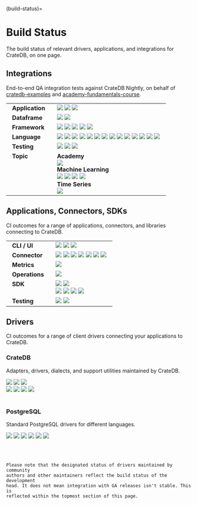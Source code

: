 (build-status)=

# Build Status

The build status of relevant drivers, applications, and integrations
for CrateDB, on one page.

<style>
table td, table td * {
  vertical-align: top;
}
th, td {
  padding-right: 1em;
  padding-left: 1em;
}
/*
In `crate-docs-theme`, `src/crate/theme/rtd/crate/static/css/custom.css`
defines a style we don't want to apply here, specifically on `connect/index`.
*/
.wrapper-content-right .section img {
  margin-bottom: unset !important;
}
</style>


## Integrations

End-to-end QA integration tests against CrateDB Nightly,
on behalf of [cratedb-examples] and [academy-fundamentals-course].

<table>
<tbody>

<tr>
<td>
<b>Application</b>
</td>
<td>
<a href="https://github.com/crate/cratedb-examples/actions/workflows/application-apache-superset.yml">
    <img src="https://img.shields.io/github/actions/workflow/status/crate/cratedb-examples/application-apache-superset.yml?branch=main&label=Apache Superset" loading="lazy"></a>
<a href="https://github.com/crate/cratedb-examples/actions/workflows/application-cratedb-toolkit.yml">
    <img src="https://img.shields.io/github/actions/workflow/status/crate/cratedb-examples/application-cratedb-toolkit.yml?branch=main&label=CrateDB Toolkit" loading="lazy"></a>
<a href="https://github.com/crate/cratedb-examples/actions/workflows/application-metabase.yml">
    <img src="https://img.shields.io/github/actions/workflow/status/crate/cratedb-examples/application-metabase.yml?branch=main&label=Metabase" loading="lazy"></a>
</td>
</tr>

<tr>
<td>
<b>Dataframe</b>
</td>
<td>
<a href="https://github.com/crate/cratedb-examples/actions/workflows/dataframe-dask.yml">
    <img src="https://img.shields.io/github/actions/workflow/status/crate/cratedb-examples/dataframe-dask.yml?branch=main&label=Dask" loading="lazy"></a>
<a href="https://github.com/crate/cratedb-examples/actions/workflows/dataframe-pandas.yml">
    <img src="https://img.shields.io/github/actions/workflow/status/crate/cratedb-examples/dataframe-pandas.yml?branch=main&label=pandas" loading="lazy"></a>
</td>
</tr>

<tr>
<td>
<b>Framework</b>
</td>
<td>
<a href="https://github.com/crate/cratedb-examples/actions/workflows/framework-flink-kafka-java.yml">
    <img src="https://img.shields.io/github/actions/workflow/status/crate/cratedb-examples/framework-flink-kafka-java.yml?branch=main&label=Apache Kafka, Apache Flink" loading="lazy"></a>
<a href="https://github.com/crate/cratedb-examples/actions/workflows/framework-dbt.yml">
    <img src="https://img.shields.io/github/actions/workflow/status/crate/cratedb-examples/framework-dbt.yml?branch=main&label=dbt" loading="lazy"></a>
<a href="https://github.com/crate/cratedb-examples/actions/workflows/framework-gradio.yml">
    <img src="https://img.shields.io/github/actions/workflow/status/crate/cratedb-examples/framework-gradio.yml?branch=main&label=Gradio" loading="lazy"></a>
<a href="https://github.com/crate/cratedb-examples/actions/workflows/framework-mcp.yml">
    <img src="https://img.shields.io/github/actions/workflow/status/crate/cratedb-examples/framework-mcp.yml?branch=main&label=MCP" loading="lazy"></a>
<a href="https://github.com/crate/cratedb-examples/actions/workflows/framework-streamlit.yml">
    <img src="https://img.shields.io/github/actions/workflow/status/crate/cratedb-examples/framework-streamlit.yml?branch=main&label=Streamlit" loading="lazy"></a>
</td>
</tr>

<tr>
<td>
<b>Language</b>
</td>
<td>
<a href="https://github.com/crate/cratedb-examples/actions/workflows/lang-csharp-npgsql.yml">
      <img src="https://img.shields.io/github/actions/workflow/status/crate/cratedb-examples/lang-csharp-npgsql.yml?branch=main&label=C%23 Npgsql" loading="lazy"></a>
<a href="https://github.com/crate/cratedb-examples/actions/workflows/lang-csharp-efcore.yml">
      <img src="https://img.shields.io/github/actions/workflow/status/crate/cratedb-examples/lang-csharp-efcore.yml?branch=main&label=C%23 EF Core" loading="lazy"></a>
<a href="https://github.com/crate/cratedb-examples/actions/workflows/lang-elixir-postgrex.yml">
      <img src="https://img.shields.io/github/actions/workflow/status/crate/cratedb-examples/lang-elixir-postgrex.yml?branch=main&label=Elixir Postgrex" loading="lazy"></a>
<a href="https://github.com/crate/cratedb-examples/actions/workflows/lang-go-pgx.yml">
      <img src="https://img.shields.io/github/actions/workflow/status/crate/cratedb-examples/lang-go-pgx.yml?branch=main&label=Go pgx" loading="lazy"></a>
<a href="https://github.com/crate/cratedb-examples/actions/workflows/lang-java-maven.yml">
      <img src="https://img.shields.io/github/actions/workflow/status/crate/cratedb-examples/lang-java-maven.yml?branch=main&label=Java JDBC" loading="lazy"></a>
<a href="https://github.com/crate/cratedb-examples/actions/workflows/lang-java-jooq.yml">
      <img src="https://img.shields.io/github/actions/workflow/status/crate/cratedb-examples/lang-java-jooq.yml?branch=main&label=Java jOOQ" loading="lazy"></a>
<a href="https://github.com/crate/cratedb-examples/actions/workflows/lang-php-amphp.yml">
      <img src="https://img.shields.io/github/actions/workflow/status/crate/cratedb-examples/lang-php-amphp.yml?branch=main&label=PHP AMPHP" loading="lazy"></a>
<a href="https://github.com/crate/cratedb-examples/actions/workflows/lang-php-pdo.yml">
      <img src="https://img.shields.io/github/actions/workflow/status/crate/cratedb-examples/lang-php-pdo.yml?branch=main&label=PHP PDO" loading="lazy"></a>
<a href="https://github.com/crate/cratedb-examples/actions/workflows/lang-python-dbapi.yml">
      <img src="https://img.shields.io/github/actions/workflow/status/crate/cratedb-examples/lang-python-dbapi.yml?branch=main&label=Python DB API" loading="lazy"></a>
<a href="https://github.com/crate/cratedb-examples/actions/workflows/lang-python-sqlalchemy.yml">
      <img src="https://img.shields.io/github/actions/workflow/status/crate/cratedb-examples/lang-python-sqlalchemy.yml?branch=main&label=Python SQLAlchemy" loading="lazy"></a>
<a href="https://github.com/crate/cratedb-examples/actions/workflows/lang-python-turbodbc.yml">
      <img src="https://img.shields.io/github/actions/workflow/status/crate/cratedb-examples/lang-python-turbodbc.yml?branch=main&label=Python turbodbc" loading="lazy"></a>
<a href="https://github.com/crate/cratedb-examples/actions/workflows/lang-r.yml">
      <img src="https://img.shields.io/github/actions/workflow/status/crate/cratedb-examples/lang-r.yml?branch=main&label=R" loading="lazy"></a>
<a href="https://github.com/crate/cratedb-examples/actions/workflows/lang-ruby.yml">
      <img src="https://img.shields.io/github/actions/workflow/status/crate/cratedb-examples/lang-ruby.yml?branch=main&label=Ruby" loading="lazy"></a>
<a href="https://github.com/crate/cratedb-examples/actions/workflows/lang-rust-postgres.yml">
      <img src="https://img.shields.io/github/actions/workflow/status/crate/cratedb-examples/lang-rust-postgres.yml?branch=main&label=Rust postgres" loading="lazy"></a>
</td>
</tr>

<tr>
<td>
<b>Testing</b>
</td>
<td>
<a href="https://github.com/crate/cratedb-examples/actions/workflows/testing-testcontainers-java.yml">
    <img src="https://img.shields.io/github/actions/workflow/status/crate/cratedb-examples/testing-testcontainers-java.yml?branch=main&label=Testcontainers for Java" loading="lazy"></a>
<a href="https://github.com/crate/cratedb-examples/actions/workflows/testing-testcontainers-python.yml">
    <img src="https://img.shields.io/github/actions/workflow/status/crate/cratedb-examples/testing-testcontainers-python.yml?branch=main&label=Testcontainers for Python" loading="lazy"></a>
<a href="https://github.com/crate/cratedb-examples/actions/workflows/testing-native-python.yml">
    <img src="https://img.shields.io/github/actions/workflow/status/crate/cratedb-examples/testing-native-python.yml?branch=main&label=Native testing for Python" loading="lazy"></a>
</td>
</tr>

<tr>
<td>
<b>Topic</b>
</td>
<td>
<div>
<b>Academy</b>
<br>
<a href="https://github.com/crate/academy-fundamentals-course/actions/workflows/tests.yml">
    <img src="https://img.shields.io/github/actions/workflow/status/crate/academy-fundamentals-course/tests.yml?branch=main&label=Fundamentals Course" loading="lazy"></a>
</div>
<div>
<b>Machine Learning</b>
<br>
<a href="https://github.com/crate/cratedb-examples/actions/workflows/ml-automl.yml">
    <img src="https://img.shields.io/github/actions/workflow/status/crate/cratedb-examples/ml-automl.yml?branch=main&label=AutoML" loading="lazy"></a>
<a href="https://github.com/crate/cratedb-examples/actions/workflows/ml-langchain.yml">
    <img src="https://img.shields.io/github/actions/workflow/status/crate/cratedb-examples/ml-langchain.yml?branch=main&label=LangChain" loading="lazy"></a>
<a href="https://github.com/crate/cratedb-examples/actions/workflows/ml-llamaindex.yml">
    <img src="https://img.shields.io/github/actions/workflow/status/crate/cratedb-examples/ml-llamaindex.yml?branch=main&label=LlamaIndex" loading="lazy"></a>
<a href="https://github.com/crate/cratedb-examples/actions/workflows/ml-mlflow.yml">
    <img src="https://img.shields.io/github/actions/workflow/status/crate/cratedb-examples/ml-mlflow.yml?branch=main&label=MLflow" loading="lazy"></a>
</div>
<div>
<b>Time Series</b>
<br>
<a href="https://github.com/crate/cratedb-examples/actions/workflows/timeseries.yml">
    <img src="https://img.shields.io/github/actions/workflow/status/crate/cratedb-examples/timeseries.yml?branch=main&label=Time%20Series" loading="lazy"></a>
</div>
</td>
</tr>

</tbody>
</table>


## Applications, Connectors, SDKs

CI outcomes for a range of applications, connectors, and libraries connecting
to CrateDB.

<table>
<tbody>

<tr>
<td>
<b>CLI / UI</b>
</td>
<td>
<a href="https://github.com/crate/crate-admin/actions/workflows/main.yml">
    <img src="https://img.shields.io/github/actions/workflow/status/crate/crate-admin/tests.yml?branch=main&label=CrateDB Admin UI" loading="lazy"></a>
<a href="https://github.com/crate/crash/actions/workflows/main.yml">
    <img src="https://img.shields.io/github/actions/workflow/status/crate/crash/main.yml?branch=master&label=Crash CLI" loading="lazy"></a>
<a href="https://github.com/crate/croud/actions/workflows/main.yml">
    <img src="https://img.shields.io/github/actions/workflow/status/crate/croud/main.yml?branch=master&label=Croud CLI" loading="lazy"></a>
</td>
</tr>

<tr>
<td>
<b>Connector</b>
</td>
<td>
<a href="https://github.com/crate/cratedb-airflow-tutorial/actions/workflows/main.yml">
    <img src="https://img.shields.io/github/actions/workflow/status/crate/cratedb-airflow-tutorial/main.yml?branch=main&label=Airflow" loading="lazy"></a>
<a href="https://github.com/crate/dbt-cratedb2/actions/workflows/integration-tests.yml">
    <img src="https://img.shields.io/github/actions/workflow/status/crate/dbt-cratedb2/integration-tests.yml?branch=main&label=dbt" loading="lazy"></a>
<a href="https://github.com/crate/cratedb-estuary">
    <img src="https://img.shields.io/badge/Estuary-passing-success" loading="lazy"></a>
<a href="https://github.com/crate/cratedb-fivetran-destination/actions/workflows/tests.yml">
    <img src="https://img.shields.io/github/actions/workflow/status/crate/cratedb-fivetran-destination/tests.yml?branch=main&label=Fivetran" loading="lazy"></a>
<a href="https://github.com/crate/langchain-cratedb/actions/workflows/ci.yml">
    <img src="https://img.shields.io/github/actions/workflow/status/crate/langchain-cratedb/ci.yml?branch=main&label=LangChain" loading="lazy"></a>
<a href="https://github.com/crate/mlflow-cratedb/actions/workflows/main.yml">
    <img src="https://img.shields.io/github/actions/workflow/status/crate/mlflow-cratedb/main.yml?branch=main&label=MLflow" loading="lazy"></a>
<a href="https://github.com/crate/cratedb-tableau-connector/actions/workflows/main.yml">
    <img src="https://img.shields.io/github/actions/workflow/status/crate/cratedb-tableau-connector/main.yml?branch=main&label=Tableau" loading="lazy"></a>
</td>
</tr>

<tr>
<td>
<b>Metrics</b>
</td>
<td>
<a href="https://github.com/crate/cratedb-prometheus-adapter/actions/workflows/main.yml">
    <img src="https://img.shields.io/github/actions/workflow/status/crate/cratedb-prometheus-adapter/tests.yml?branch=main&label=CrateDB Prometheus Adapter" loading="lazy"></a>
</td>
</tr>

<tr>
<td>
<b>Operations</b>
</td>
<td>
<a href="https://github.com/crate/crate-operator/actions/workflows/main.yml">
    <img src="https://img.shields.io/github/actions/workflow/status/crate/crate-operator/main.yaml?branch=master&label=CrateDB Kubernetes Operator" loading="lazy"></a>
</td>
</tr>

<tr>
<td>
<b>SDK</b>
</td>
<td>
<a href="https://github.com/crate/cratedb-sqlparse/actions/workflows/python.yml">
    <img src="https://img.shields.io/github/actions/workflow/status/crate/cratedb-sqlparse/python.yml?branch=main&label=cratedb-sqlparse (python)" loading="lazy"></a>
<a href="https://github.com/crate/cratedb-sqlparse/actions/workflows/javascript.yml">
    <img src="https://img.shields.io/github/actions/workflow/status/crate/cratedb-sqlparse/javascript.yml?branch=main&label=cratedb-sqlparse (javascript)" loading="lazy"></a>
<br>
<a href="https://github.com/crate/cratedb-toolkit/actions/workflows/main.yml">
    <img src="https://img.shields.io/github/actions/workflow/status/crate/cratedb-toolkit/main.yml?branch=main&label=CrateDB Toolkit" loading="lazy"></a>
<a href="https://github.com/crate/cratedb-toolkit/actions/workflows/dynamodb.yml">
    <img src="https://img.shields.io/github/actions/workflow/status/crate/cratedb-toolkit/dynamodb.yml?branch=main&label=CTK%2BDynamoDB" loading="lazy"></a>
<a href="https://github.com/crate/cratedb-toolkit/actions/workflows/influxdb.yml">
    <img src="https://img.shields.io/github/actions/workflow/status/crate/cratedb-toolkit/influxdb.yml?branch=main&label=CTK%2BInfluxDB" loading="lazy"></a>
<a href="https://github.com/crate/cratedb-toolkit/actions/workflows/mongodb.yml">
    <img src="https://img.shields.io/github/actions/workflow/status/crate/cratedb-toolkit/mongodb.yml?branch=main&label=CTK%2BMongoDB" loading="lazy"></a>
</td>
</tr>

<tr>
<td>
<b>Testing</b>
</td>
<td>
<a href="https://github.com/crate/crate-java-testing/actions/workflows/tests.yml">
    <img src="https://img.shields.io/github/actions/workflow/status/crate/crate-java-testing/tests.yml?branch=master&label=crate-java-testing" loading="lazy"></a>
<a href="https://github.com/crate/pytest-cratedb/actions/workflows/tests.yml">
    <img src="https://img.shields.io/github/actions/workflow/status/crate/pytest-cratedb/tests.yml?branch=main&label=pytest-cratedb" loading="lazy"></a>
</td>
</tr>

</tbody>
</table>


## Drivers

CI outcomes for a range of client drivers connecting your applications to CrateDB.

### CrateDB
Adapters, drivers, dialects, and support utilities maintained by CrateDB.

<a href="https://github.com/crate/crate-python/actions/workflows/nightly.yml">
    <img src="https://img.shields.io/github/actions/workflow/status/crate/crate-python/nightly.yml?branch=main&label=crate-python" loading="lazy"></a>
<a href="https://github.com/crate/sqlalchemy-cratedb/actions/workflows/nightly.yml">
    <img src="https://img.shields.io/github/actions/workflow/status/crate/sqlalchemy-cratedb/nightly.yml?branch=main&label=sqlalchemy-cratedb" loading="lazy"></a>
<a href="https://github.com/crate/micropython-cratedb/actions/workflows/tests.yml">
    <img src="https://img.shields.io/github/actions/workflow/status/crate/micropython-cratedb/tests.yml?branch=main&label=micropython-cratedb" loading="lazy"></a>
<br>
<a href="https://github.com/crate/crate-pdo/actions/workflows/tests.yml">
    <img src="https://img.shields.io/github/actions/workflow/status/crate/crate-pdo/tests.yml?branch=main&label=crate-pdo" loading="lazy"></a>
<a href="https://github.com/crate/crate-dbal/actions/workflows/tests.yml">
    <img src="https://img.shields.io/github/actions/workflow/status/crate/crate-dbal/tests.yml?branch=main&label=crate-dbal" loading="lazy"></a>
<a href="https://github.com/crate/crate_ruby/actions/workflows/tests.yml">
    <img src="https://img.shields.io/github/actions/workflow/status/crate/crate_ruby/tests.yml?branch=main&label=crate_ruby" loading="lazy"></a>
<a href="https://github.com/crate/activerecord-crate-adapter/actions/workflows/tests.yml">
    <img src="https://img.shields.io/github/actions/workflow/status/crate/activerecord-crate-adapter/tests.yml?branch=main&label=activerecord-crate-adapter" loading="lazy"></a>

<br>
<br>

### PostgreSQL
Standard PostgreSQL drivers for different languages.

<a href="https://github.com/pgjdbc/pgjdbc/actions/workflows/main.yml">
    <img src="https://img.shields.io/github/actions/workflow/status/pgjdbc/pgjdbc/main.yml?branch=master&label=pgjdbc" loading="lazy"></a>
<a href="https://github.com/npgsql/npgsql/actions/workflows/build.yml">
    <img src="https://img.shields.io/github/actions/workflow/status/npgsql/npgsql/build.yml?branch=main&label=npgsql" loading="lazy"></a>
<a href="https://github.com/psycopg/psycopg2/actions/workflows/tests.yml">
    <img src="https://img.shields.io/github/actions/workflow/status/psycopg/psycopg2/tests.yml?branch=master&label=psycopg2" loading="lazy"></a>
<a href="https://github.com/psycopg/psycopg/actions/workflows/tests.yml">
    <img src="https://img.shields.io/github/actions/workflow/status/psycopg/psycopg/tests.yml?branch=master&label=psycopg3" loading="lazy"></a>
<a href="https://github.com/MagicStack/asyncpg/actions/workflows/tests.yml">
    <img src="https://img.shields.io/github/actions/workflow/status/MagicStack/asyncpg/tests.yml?branch=master&label=asyncpg" loading="lazy"></a>
<a href="https://github.com/brianc/node-postgres/actions/workflows/ci.yml">
    <img src="https://img.shields.io/github/actions/workflow/status/brianc/node-postgres/ci.yml?branch=master&label=node-postgres" loading="lazy"></a>

<br><br>


```{note}
Please note that the designated status of drivers maintained by community
authors and other maintainers reflect the build status of the development
head. It does not mean integration with GA releases isn't stable. This is
reflected within the topmost section of this page.
```


[academy-fundamentals-course]: https://github.com/crate/academy-fundamentals-course
[cratedb-examples]: https://github.com/crate/cratedb-examples
